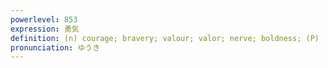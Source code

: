 ```yaml
---
powerlevel: 853
expression: 勇気
definition: (n) courage; bravery; valour; valor; nerve; boldness; (P)
pronunciation: ゆうき
---
```

